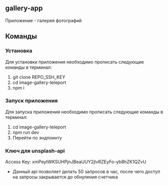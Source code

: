 ## gallery-app

Приложение - галерея фотографий

## Команды

### Установка

Для установки приложения необходимо прописать следующие команды в терминал: 

1. git clone REPO_SSH_KEY
2. cd image-gallery-teleport
3. npm i

### Запуск приложения

Для запуска приложения необходимо прописать следующие команды в терминал:

1. cd image-gallery-teleport
2. npm run dev
3. Перейти по эндпоинту

### Ключ для unsplash-api

Access Key: xmPeytWKSUHPjnJBeaUUY2jlvRZEyFo-yb8hZK1QZvU

* Данный api позволяет делать 50 запросов в час, после чего доступ на запросы закрывается до обнуления счетчика